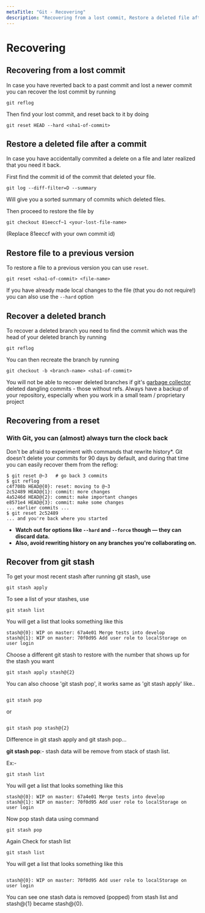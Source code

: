 ```yaml
---
metaTitle: "Git - Recovering"
description: "Recovering from a lost commit, Restore a deleted file after a commit, Restore file to a previous version, Recover a deleted branch, Recovering from a reset, Recover from git stash"
---
```


# Recovering



## Recovering from a lost commit


In case you have reverted back to a past commit and lost a newer commit you can recover the lost commit by running

```git
git reflog

```

Then find your lost commit, and reset back to it by doing

```git
git reset HEAD --hard <sha1-of-commit>

```



## Restore a deleted file after a commit


In case you have accidentally commited a delete on a file and later realized that you need it back.

First find the commit id of the commit that deleted your file.

```git
git log --diff-filter=D --summary

```

Will give you a sorted summary of commits which deleted files.

Then proceed to restore the file by

```git
git checkout 81eeccf~1 <your-lost-file-name>

```

(Replace  81eeccf with your own commit id)



## Restore file to a previous version


To restore a file to a previous version you can use `reset`.

```git
git reset <sha1-of-commit> <file-name>

```

If you have already made local changes to the file (that you do not require!) you can also use the `--hard` option



## Recover a deleted branch


To recover a deleted branch you need to find the commit which was the head of your deleted branch by running

```git
git reflog

```

You can then recreate the branch by running

```git
git checkout -b <branch-name> <sha1-of-commit>

```

You will not be able to recover deleted branches if git's [garbage collector](https://git-scm.com/docs/git-gc) deleted dangling commits - those without refs. Always have a backup of your repository, especially when you work in a small team / proprietary project



## Recovering from a reset


### With Git, you can (almost) always turn the clock back

Don't be afraid to experiment with commands that rewrite history*. Git doesn't delete your commits for 90 days by default, and during that time you can easily recover them from the reflog:

```git
$ git reset @~3   # go back 3 commits
$ git reflog
c4f708b HEAD@{0}: reset: moving to @~3
2c52489 HEAD@{1}: commit: more changes
4a5246d HEAD@{2}: commit: make important changes
e8571e4 HEAD@{3}: commit: make some changes
... earlier commits ...
$ git reset 2c52489
... and you're back where you started

```

* **Watch out for options like `--hard` and `--force` though — they can discard data.**<br />
*  **Also, avoid rewriting history on any branches you're collaborating on.**



## Recover from git stash


To get your most recent stash after running git stash, use

```git
git stash apply

```

To see a list of your stashes, use

```git
git stash list

```

You will get a list that looks something like this

```git
stash@{0}: WIP on master: 67a4e01 Merge tests into develop
stash@{1}: WIP on master: 70f0d95 Add user role to localStorage on user login

```

Choose a different git stash to restore with the number that shows up for the stash you want

```git
git stash apply stash@{2}

```

You can also choose 'git stash pop', it works same as 'git stash apply' like..

```

git stash pop 

```

or

```

git stash pop stash@{2}

```

Difference in git stash apply and git stash pop...

**git stash pop**:- stash data will be remove from stack of stash list.

Ex:-

```git
git stash list

```

You will get a list that looks something like this

```git
stash@{0}: WIP on master: 67a4e01 Merge tests into develop
stash@{1}: WIP on master: 70f0d95 Add user role to localStorage on user login

```

Now pop stash data using command

```git
git stash pop

```

Again Check for stash list

```git
git stash list

```

You will get a list that looks something like this

```

stash@{0}: WIP on master: 70f0d95 Add user role to localStorage on user login

```

You can see one stash data is removed (popped) from stash list and stash@{1} became stash@{0}.


